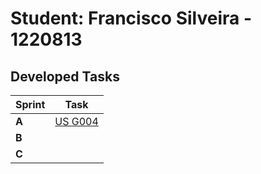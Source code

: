 # Student: Francisco Silveira - 1220813

## Developed Tasks

| Sprint | Task                                 |
|--------|--------------------------------------|
| **A**  | [US G004](../sprintA/G004/readme.md) |
| **B**  |                                      |
| **C**  |                                      |

